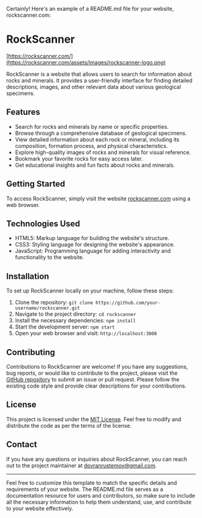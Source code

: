 Certainly! Here's an example of a README.md file for your website, rockscanner.com:

# RockScanner

[https://rockscanner.com/](https://rockscanner.com/assets/images/rockscanner-logo.png)

RockScanner is a website that allows users to search for information about rocks and minerals. It provides a user-friendly interface for finding detailed descriptions, images, and other relevant data about various geological specimens.

## Features

- Search for rocks and minerals by name or specific properties.
- Browse through a comprehensive database of geological specimens.
- View detailed information about each rock or mineral, including its composition, formation process, and physical characteristics.
- Explore high-quality images of rocks and minerals for visual reference.
- Bookmark your favorite rocks for easy access later.
- Get educational insights and fun facts about rocks and minerals.

## Getting Started

To access RockScanner, simply visit the website [rockscanner.com](https://rockscanner.com/) using a web browser.

## Technologies Used

- HTML5: Markup language for building the website's structure.
- CSS3: Styling language for designing the website's appearance.
- JavaScript: Programming language for adding interactivity and functionality to the website.

## Installation

To set up RockScanner locally on your machine, follow these steps:

1. Clone the repository: `git clone https://github.com/your-username/rockscanner.git`
2. Navigate to the project directory: `cd rockscanner`
3. Install the necessary dependencies: `npm install`
4. Start the development server: `npm start`
5. Open your web browser and visit: `http://localhost:3000`

## Contributing

Contributions to RockScanner are welcome! If you have any suggestions, bug reports, or would like to contribute to the project, please visit the [GitHub repository](https://github.com/your-username/rockscanner) to submit an issue or pull request. Please follow the existing code style and provide clear descriptions for your contributions.

## License

This project is licensed under the [MIT License](https://opensource.org/licenses/MIT). Feel free to modify and distribute the code as per the terms of the license.

## Contact

If you have any questions or inquiries about RockScanner, you can reach out to the project maintainer at [dovranrustemov@gmail.com](mailto:dovranrustemov@gmail.com).

---

Feel free to customize this template to match the specific details and requirements of your website. The README.md file serves as a documentation resource for users and contributors, so make sure to include all the necessary information to help them understand, use, and contribute to your website effectively.
